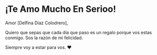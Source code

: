  <h1>¡Te Amo Mucho En Serioo!</h1>
    <p>Amor [Delfina Diaz Colodrero],</p>
    <p>Quiero que sepas que cada día que paso es un regalo porque vos estas conmigo. Sos la razón de mi felicidad.</p>
    <p>Siempre voy a estar para vos. ❤️</p>
